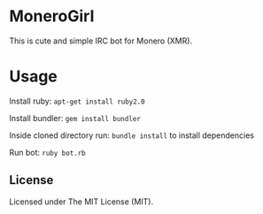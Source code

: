 MoneroGirl
==========

This is cute and simple IRC bot for Monero (XMR).

Usage
=====

Install ruby: `apt-get install ruby2.0`

Install bundler: `gem install bundler`

Inside cloned directory run: `bundle install` to install dependencies

Run bot: `ruby bot.rb`

License
-------

Licensed under The MIT License (MIT).
